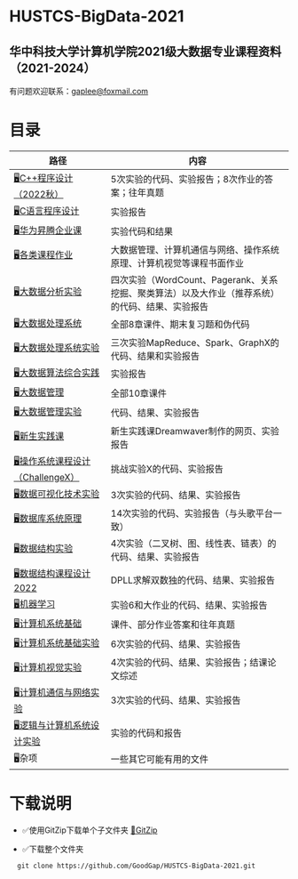 # HUSTCS-BigData-2021
## 华中科技大学计算机学院2021级大数据专业课程资料（2021-2024）
有问题欢迎联系：gaplee@foxmail.com

# 目录
| 路径      | 内容            |
| --------- | -------------- |
| [🖥C++程序设计（2022秋）](./C++程序设计（2022秋）) | 5次实验的代码、实验报告；8次作业的答案；往年真题 |
| [🖥C语言程序设计](./C语言程序设计) | 实验报告 |
| [🖥华为昇腾企业课](./华为昇腾企业课) | 实验代码和结果 |
| [🖥各类课程作业](./各类课程作业) | 大数据管理、计算机通信与网络、操作系统原理、计算机视觉等课程书面作业 |
| [🖥大数据分析实验](./大数据分析实验) | 四次实验（WordCount、Pagerank、关系挖掘、聚类算法）以及大作业（推荐系统）的代码、结果、实验报告 |
| [🖥大数据处理系统](./大数据处理) | 全部8章课件、期末复习题和伪代码 |
| [🖥大数据处理系统实验](./大数据处理实验) | 三次实验MapReduce、Spark、GraphX的代码、结果和实验报告 |
| [🖥大数据算法综合实践](./大数据算法综合实践) | 实验报告 |
| [🖥大数据管理](./大数据管理) | 全部10章课件 |
| [🖥大数据管理实验](./大数据管理实验) | 代码、结果、实验报告 |
| [🖥新生实践课](./实践课网页制作) | 新生实践课Dreamwaver制作的网页、实验报告 |
| [🖥操作系统课程设计（ChallengeX）](./操作系统课程设计（ChallengeX）) | 挑战实验X的代码、实验报告 |
| [🖥数据可视化技术实验](./数据可视化技术实验) | 3次实验的代码、结果、实验报告 |
| [🖥数据库系统原理](./数据库系统原理) | 14次实验的代码、实验报告（与头歌平台一致） |
| [🖥数据结构实验](./数据结构实验报告) | 4次实验（二叉树、图、线性表、链表）的代码、结果、实验报告 |
| [🖥数据结构课程设计2022](./数据结构课设2022（提交版）) | DPLL求解双数独的代码、结果、实验报告 |
| [🖥机器学习](./机器学习) | 实验6和大作业的代码、结果、实验报告 |
| [🖥计算机系统基础](./计算机系统基础PPT) | 课件、部分作业答案和往年真题 |
| [🖥计算机系统基础实验](./计算机系统基础实验) | 6次实验的代码、结果、实验报告 |
| [🖥计算机视觉实验](./计算机视觉实验) | 4次实验的代码、结果、实验报告；结课论文综述 |
| [🖥计算机通信与网络实验](./计算机通信与网络) | 3次实验的代码、结果、实验报告 |
| [🖥逻辑与计算机系统设计实验](./逻辑与计算机系统设计实验) | 实验的代码和报告 |
| 🖥杂项 | 一些其它可能有用的文件 |

# 下载说明
* ✅使用GitZip下载单个子文件夹
    [📁GitZip](http://kinolien.github.io/gitzip/)

* ✅下载整个文件夹
```markdown
  git clone https://github.com/GoodGap/HUSTCS-BigData-2021.git
```
